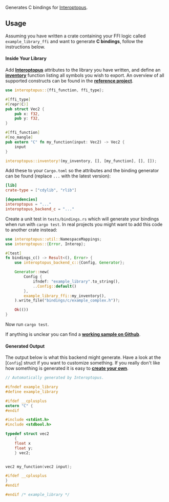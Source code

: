 Generates C bindings for [Interoptopus](https://github.com/ralfbiedert/interoptopus).

## Usage

Assuming you have written a crate containing your FFI logic called `example_library_ffi` and
want to generate **C bindings**, follow the instructions below.

#### Inside Your Library

Add [**Interoptopus**](https://crates.io/crates/interoptopus) attributes to the library you have
written, and define an [**inventory**](https://docs.rs/interoptopus/latest/interoptopus/macro.inventory.html)
function listing all symbols you wish to export. An overview of all supported constructs can be found in the
[**reference project**](https://github.com/ralfbiedert/interoptopus/tree/master/reference_project/src).

```rust
use interoptopus::{ffi_function, ffi_type};

#[ffi_type]
#[repr(C)]
pub struct Vec2 {
    pub x: f32,
    pub y: f32,
}

#[ffi_function]
#[no_mangle]
pub extern "C" fn my_function(input: Vec2) -> Vec2 {
    input
}

interoptopus::inventory!(my_inventory, [], [my_function], [], []);
```


Add these to your `Cargo.toml` so the attributes and the binding generator can be found
(replace `...` with the latest version):

```toml
[lib]
crate-type = ["cdylib", "rlib"]

[dependencies]
interoptopus = "..."
interoptopus_backend_c = "..."
```

Create a unit test in `tests/bindings.rs` which will generate your bindings when run
with `cargo test`. In real projects you might want to add this code to another crate instead:

```rust
use interoptopus::util::NamespaceMappings;
use interoptopus::{Error, Interop};

#[test]
fn bindings_c() -> Result<(), Error> {
    use interoptopus_backend_c::{Config, Generator};

    Generator::new(
        Config {
            ifndef: "example_library".to_string(),
            ..Config::default()
        },
        example_library_ffi::my_inventory(),
    ).write_file("bindings/c/example_complex.h")?;

    Ok(())
}
```

Now run `cargo test`.

If anything is unclear you can find a [**working sample on Github**](https://github.com/ralfbiedert/interoptopus/tree/master/examples/hello_world).

#### Generated Output

The output below is what this backend might generate. Have a look at the [`Config`] struct
if you want to customize something. If you really don't like how something is generated it is
easy to [**create your own**](https://github.com/ralfbiedert/interoptopus/blob/master/FAQ.md#new-backends).

```c
// Automatically generated by Interoptopus.

#ifndef example_library
#define example_library

#ifdef __cplusplus
extern "C" {
#endif

#include <stdint.h>
#include <stdbool.h>

typedef struct vec2
    {
    float x
    float y;
    } vec2;


vec2 my_function(vec2 input);

#ifdef __cplusplus
}
#endif

#endif /* example_library */

```
